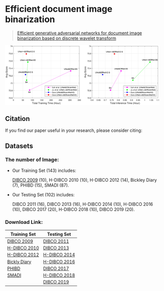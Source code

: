 # Efficient document image binarization

> [Efficient generative adversarial networks for document image binarization based on discrete wavelet transform](https://arxiv.org/abs/)

<p align="center">
  <img src="readme_fig/fig_intro.jpg" width="1024" title="intro">
</p>

## Citation
If you find our paper useful in your research, please consider citing:
  
    
## Datasets
### The number of Image:
* Our Training Set (143) includes:

  [DIBCO 2009](http://users.iit.demokritos.gr/~bgat/DIBCO2009/benchmark/) (10), H-DIBCO 2010 (10), H-DIBCO 2012 (14), Bickley Diary (7), PHIBD (15), SMADI (87).
* Our Testing Set (102) includes:

  DIBCO 2011 (16), DIBCO 2013 (16), H-DIBCO 2014 (10), H-DIBCO 2016 (10), DIBCO 2017 (20), H-DIBCO 2018 (10), DIBCO 2019 (20).

### Download Link:
| Training Set | Testing Set |
|--------------|--------------|
| [DIBCO 2009](http://users.iit.demokritos.gr/~bgat/DIBCO2009/benchmark/) | [DIBCO 2011](http://utopia.duth.gr/~ipratika/DIBCO2011/benchmark/) |
| [H-DIBCO 2010](http://users.iit.demokritos.gr/~bgat/H-DIBCO2010/benchmark/) | [DIBCO 2013](http://utopia.duth.gr/~ipratika/DIBCO2013/benchmark/) |
| [H-DIBCO 2012](http://utopia.duth.gr/~ipratika/HDIBCO2012/benchmark/) | [H-DIBCO 2014](http://users.iit.demokritos.gr/~bgat/HDIBCO2014/benchmark/) |
| [Bickly Diary](https://github.com/vqnhat/DSN-Binarization/files/2793688/original_gt_labeled.zip) | [H-DIBCO 2016](http://vc.ee.duth.gr/h-dibco2016/benchmark/) |
| [PHIBD](http://www.iapr-tc11.org/mediawiki/index.php/Persian_Heritage_Image_Binarization_Dataset_(PHIBD_2012)) | [DIBCO 2017](http://vc.ee.duth.gr/dibco2017/benchmark/) |
| [SMADI](https://tc11.cvc.uab.es/datasets/SMADI_1) | [H-DIBCO 2018](https://vc.ee.duth.gr/h-dibco2018/benchmark/) |
|  | [DIBCO 2019](https://vc.ee.duth.gr/dibco2019/benchmark/) |
